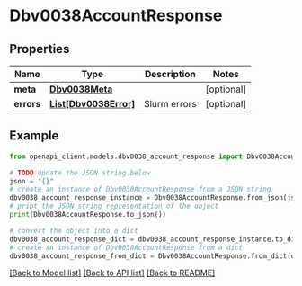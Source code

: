 # Dbv0038AccountResponse


## Properties

Name | Type | Description | Notes
------------ | ------------- | ------------- | -------------
**meta** | [**Dbv0038Meta**](Dbv0038Meta.md) |  | [optional] 
**errors** | [**List[Dbv0038Error]**](Dbv0038Error.md) | Slurm errors | [optional] 

## Example

```python
from openapi_client.models.dbv0038_account_response import Dbv0038AccountResponse

# TODO update the JSON string below
json = "{}"
# create an instance of Dbv0038AccountResponse from a JSON string
dbv0038_account_response_instance = Dbv0038AccountResponse.from_json(json)
# print the JSON string representation of the object
print(Dbv0038AccountResponse.to_json())

# convert the object into a dict
dbv0038_account_response_dict = dbv0038_account_response_instance.to_dict()
# create an instance of Dbv0038AccountResponse from a dict
dbv0038_account_response_from_dict = Dbv0038AccountResponse.from_dict(dbv0038_account_response_dict)
```
[[Back to Model list]](../README.md#documentation-for-models) [[Back to API list]](../README.md#documentation-for-api-endpoints) [[Back to README]](../README.md)


